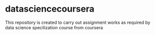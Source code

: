 # datasciencecoursera
This repository is created to carry out assignment works as required by data science specilization course from coursera
